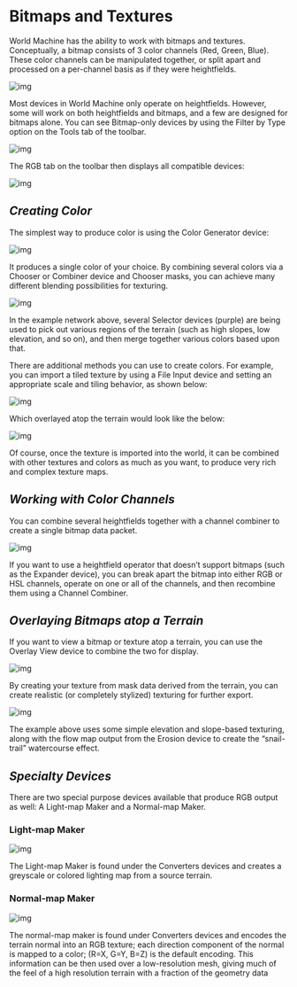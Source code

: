 # Bitmaps and Textures

World Machine has the ability to work with bitmaps and textures. Conceptually, a bitmap consists of 3 color channels (Red, Green, Blue). These color channels can be manipulated together, or split apart and processed on a per-channel basis as if they were heightfields.

![img](.\Image\Bitmap.png)

Most devices in World Machine only operate on heightfields. However, some will work on both heightfields and bitmaps, and a few are designed for bitmaps alone. You can see Bitmap-only devices by using the Filter by Type option on the Tools tab of the toolbar.

![img](.\Image\Filter-by-data-type.png)

The RGB tab on the toolbar then displays all compatible devices:

![img](.\Image\bitmap-toolbar-768x36.png)

## *Creating Color*

The simplest way to produce color is using the Color Generator device:

![img](.\Image\Color-Generator.png)

It produces a single color of your choice. By combining several colors via a Chooser or Combiner device and Chooser masks, you can achieve many different blending possibilities for texturing.

![img](.\Image\Example-Selector-Devices.png)

In the example network above, several Selector devices (purple) are being used to pick out various regions of the terrain (such as high slopes, low elevation, and so on), and then merge together various colors based upon that.

There are additional methods you can use to create colors. For example, you can import a tiled texture by using a File Input device and setting an appropriate scale and tiling behavior, as shown below:

![img](.\Image\Color-File-upload-example.png)

Which overlayed atop the terrain would look like the below:

![img](.\Image\Color-File-Result-example.png)

Of course, once the texture is imported into the world, it can be combined with other textures and colors as much as you want, to produce very rich and complex texture maps.

## *Working with Color Channels*

You can combine several heightfields together with a channel combiner to create a single bitmap data packet.

![img](.\Image\Working-with-Color-Channels.png)

If you want to use a heightfield operator that doesn’t support bitmaps (such as the Expander device), you can break apart the bitmap into either RGB or HSL channels, operate on one or all of the channels, and then recombine them using a Channel Combiner.

## *Overlaying Bitmaps atop a Terrain*

If you want to view a bitmap or texture atop a terrain, you can use the Overlay View device to combine the two for display.

![img](.\Image\Overlay-View-Properties.png)

By creating your texture from mask data derived from the terrain, you can create realistic (or completely stylized) texturing for further export.

![img](.\Image\Bitmaps-on-top-of-Terrain-Example.png)

The example above uses some simple elevation and slope-based texturing, along with the flow map output from the Erosion device to create the “snail-trail” watercourse effect.

## *Specialty Devices*

There are two special purpose devices available that produce RGB output as well: A Light-map Maker and a Normal-map Maker.

### **Light-map Maker**

 ![img](.\Image\Light-Map-Maker.png)

The Light-map Maker is found under the Converters devices and creates a greyscale or colored lighting map from a source terrain.

### **Normal-map Maker**

![img](.\Image\Normal-Map-Generator.png)

The normal-map maker is found under Converters devices and encodes the terrain normal into an RGB texture; each direction component of the normal is mapped to a color; (R=X, G=Y, B=Z) is the default encoding. This information can be then used over a low-resolution mesh, giving much of the feel of a high resolution terrain with a fraction of the geometry data